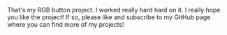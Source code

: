 That's my RGB button project. I worked really hard hard on it. I really hope you like the project! If so, please like and subscribe to my GitHub page where you can find more of my projects!
